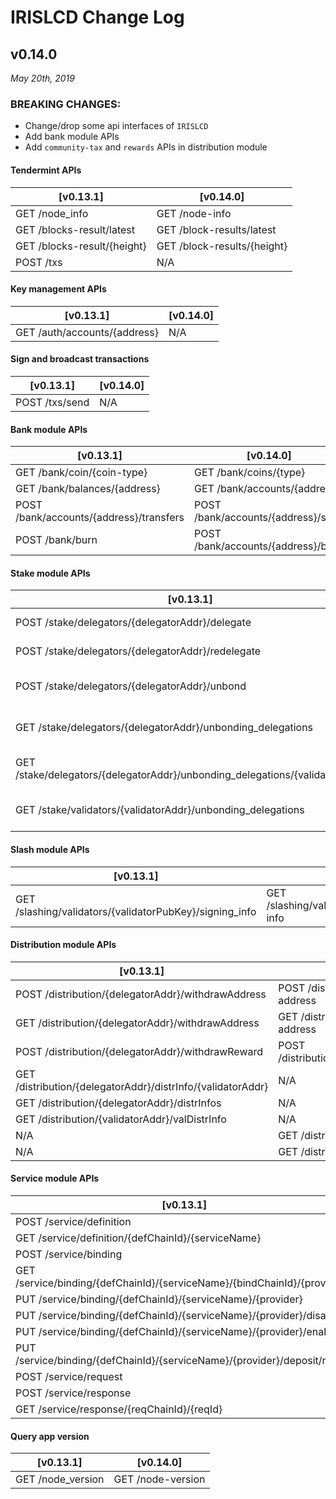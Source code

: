 # IRISLCD Change Log

## v0.14.0

*May 20th, 2019*

### BREAKING CHANGES:

- Change/drop some api interfaces of `IRISLCD`
- Add bank module APIs
- Add `community-tax` and `rewards` APIs in distribution module


#### Tendermint APIs

| [v0.13.1]      | [v0.14.0]        | 
| --------------- | --------------- |
| GET /node_info  | GET /node-info   | 
| GET /blocks-result/latest | GET /block-results/latest | 
| GET /blocks-result/{height}  | GET /block-results/{height}  | 
| POST /txs  | N/A | 

#### Key management APIs

| [v0.13.1]      | [v0.14.0]        | 
| --------------- | --------------- |
| GET /auth/accounts/{address}  |  N/A | 
    
#### Sign and broadcast transactions

| [v0.13.1]      | [v0.14.0]        | 
| --------------- | --------------- |
| POST /txs/send  |  N/A | 

#### Bank module APIs

| [v0.13.1]      | [v0.14.0]        | 
| --------------- | --------------- |
| GET /bank/coin/{coin-type} | GET /bank/coins/{type} | 
| GET /bank/balances/{address} | GET /bank/accounts/{address} | 
| POST /bank/accounts/{address}/transfers | POST /bank/accounts/{address}/send | 
| POST /bank/burn | POST /bank/accounts/{address}/burn | 


#### Stake module APIs

| [v0.13.1]      | [v0.14.0]        | 
| --------------- | --------------- |
| POST /stake/delegators/{delegatorAddr}/delegate | POST /stake/delegators/{delegatorAddr}/delegations | 
| POST /stake/delegators/{delegatorAddr}/redelegate | POST /stake/delegators/{delegatorAddr}/redelegations | 
| POST /stake/delegators/{delegatorAddr}/unbond | POST /stake/delegators/{delegatorAddr}/unbonding-delegations | 
| GET /stake/delegators/{delegatorAddr}/unbonding_delegations | GET /stake/delegators/{delegatorAddr}/unbonding-delegations | 
| GET /stake/delegators/{delegatorAddr}/unbonding_delegations/{validatorAddr} | GET /stake/delegators/{delegatorAddr}/unbonding-delegations/{validatorAddr} | 
| GET /stake/validators/{validatorAddr}/unbonding_delegations | GET /stake/validators/{validatorAddr}/unbonding-delegations | 

#### Slash module APIs

| [v0.13.1]      | [v0.14.0]        | 
| --------------- | --------------- |
| GET /slashing/validators/{validatorPubKey}/signing_info | GET /slashing/validators/{validatorPubKey}/signing-info |
 
    
#### Distribution module APIs

| [v0.13.1]      | [v0.14.0]        | 
| --------------- | --------------- |
| POST /distribution/{delegatorAddr}/withdrawAddress | POST /distribution/{delegatorAddr}/withdraw-address |
| GET /distribution/{delegatorAddr}/withdrawAddress | GET /distribution/{delegatorAddr}/withdraw-address |
| POST /distribution/{delegatorAddr}/withdrawReward | POST /distribution/{delegatorAddr}/rewards/withdraw |
| GET /distribution/{delegatorAddr}/distrInfo/{validatorAddr} | N/A |
| GET /distribution/{delegatorAddr}/distrInfos | N/A |
| GET /distribution/{validatorAddr}/valDistrInfo | N/A |
| N/A | GET /distribution/{address}/rewards |
| N/A | GET /distribution/community-tax |

#### Service module APIs

| [v0.13.1]      | [v0.14.0]        | 
| --------------- | --------------- |
| POST /service/definition | POST /service/definitions |
| GET /service/definition/{defChainId}/{serviceName} | GET /service/definitions/{defChainId}/{serviceName} |
| POST /service/binding | POST /service/bindings |
| GET /service/binding/{defChainId}/{serviceName}/{bindChainId}/{provider} | GET /service/bindings/{defChainId}/{serviceName}/{bindChainId}/{provider} |
| PUT /service/binding/{defChainId}/{serviceName}/{provider} | PUT /service/bindings/{defChainId}/{serviceName}/{provider} |
| PUT /service/binding/{defChainId}/{serviceName}/{provider}/disable | PUT /service/bindings/{defChainId}/{serviceName}/{provider}/disable |
| PUT /service/binding/{defChainId}/{serviceName}/{provider}/enable | PUT /service/bindings/{defChainId}/{serviceName}/{provider}/enable |
| PUT /service/binding/{defChainId}/{serviceName}/{provider}/deposit/refund| PUT /service/bindings/{defChainId}/{serviceName}/{provider}/deposit/refund |
| POST /service/request | POST /service/requests |
| POST /service/response | POST /service/responses |
| GET /service/response/{reqChainId}/{reqId} | GET /service/responses/{reqChainId}/{reqId} |

#### Query app version

| [v0.13.1]      | [v0.14.0]        | 
| --------------- | --------------- |
| GET /node_version | GET /node-version |